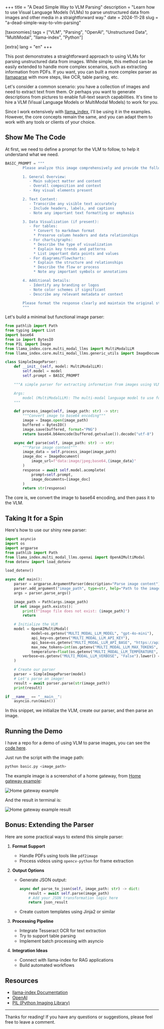 +++
title = "A Dead Simple Way to VLM Parsing"
description = "Learn how to use Visual Language Models (VLMs) to parse unstructured data from images and other media in a straightforward way."
date = 2024-11-28
slug = "a-dead-simple-way-to-vlm-parsing"

[taxonomies]
tags = ["VLM", "Parsing", "OpenAI", "Unstructured Data", "MultiModal", "llama-index", "Python"]

[extra]
lang = "en"
+++

This post demonstrates a straightforward approach to using VLMs for parsing unstructured data from images. While simple, this method can be easily extended to handle more complex scenarios, such as extracting information from PDFs. If you want, you can built a more complex parser as [llamaparse](https://www.llamaindex.ai/llamaparse) with more steps, like OCR, table parsing, etc.

Let's consider a common scenario: you have a collection of images and need to extract text from them. Or perhaps you want to generate descriptions from pictures to enable full-text search capabilities. It's time to hire a VLM (Visual Language Models or MultiModal Models) to work for you.

Since I work extensively with [llama_index](https://github.com/run-llama/llama_index), I'll be using it in the examples. However, the core concepts remain the same, and you can adapt them to work with any tools or clients of your choice.

## Show Me The Code

At first, we need to define a prompt for the VLM to follow, to help it understand what we need.

```python
BASIC_PROMPT = """
        Please analyze this image comprehensively and provide the following information:

        1. General Overview:
           - Main subject matter and content
           - Overall composition and context
           - Key visual elements present

        2. Text Content:
           - Transcribe any visible text accurately
           - Include headers, labels, and captions
           - Note any important text formatting or emphasis

        3. Data Visualization (if present):
           - For tables:
             * Convert to markdown format
             * Preserve column headers and data relationships
           - For charts/graphs:
             * Describe the type of visualization
             * Explain key trends and patterns
             * List important data points and values
           - For diagrams/flowcharts:
             * Explain the structure and relationships
             * Describe the flow or process
             * Note any important symbols or annotations

        4. Additional Details:
           - Identify any branding or logos
           - Note color schemes if significant
           - Describe any relevant metadata or context

        Please format the response clearly and maintain the original structure of any data.
        """
```

Let's build a minimal but functional image parser:

```python
from pathlib import Path
from typing import List
import base64
from io import BytesIO
from PIL import Image
from llama_index.core.multi_modal_llms import MultiModalLLM
from llama_index.core.multi_modal_llms.generic_utils import ImageDocument

class SimpleImageParser:
    def __init__(self, model: MultiModalLLM):
        self.model = model
        self.prompt = BASIC_PROMPT

    """A simple parser for extracting information from images using VLMs.

    Args:
        model (MultiModalLLM): The multi-modal language model to use for parsing
    """

    def process_image(self, image_path: str) -> str:
        """Convert image to base64 encoding"""
        image = Image.open(image_path)
        buffered = BytesIO()
        image.save(buffered, format="PNG")
        return base64.b64encode(buffered.getvalue()).decode("utf-8")

    async def parse(self, image_path: str) -> str:
        """Parse image content"""
        image_data = self.process_image(image_path)
        image_doc = ImageDocument(
            image_url=f"data:image/jpeg;base64,{image_data}"
        )
        response = await self.model.acomplete(
            prompt=self.prompt,
            image_documents=[image_doc]
        )
        return str(response)
```

The core is, we convert the image to base64 encoding, and then pass it to the VLM.

## Taking It for a Spin

Here's how to use our shiny new parser:

```python
import asyncio
import os
import argparse
from pathlib import Path
from llama_index.multi_modal_llms.openai import OpenAIMultiModal
from dotenv import load_dotenv

load_dotenv()

async def main():
    parser = argparse.ArgumentParser(description="Parse image content")
    parser.add_argument("image_path", type=str, help="Path to the image file")
    args = parser.parse_args()

    image_path = Path(args.image_path)
    if not image_path.exists():
        print(f"Image file does not exist: {image_path}")
        return

    # Initialize the VLM
    model = OpenAIMultiModal(
            model=os.getenv("MULTI_MODAL_LLM_MODEL", "gpt-4o-mini"),
            api_key=os.getenv("MULTI_MODAL_LLM_API_KEY"),
            api_base=os.getenv("MULTI_MODAL_LLM_API_BASE", "https://api.openai.com/v1"),
            max_new_tokens=int(os.getenv("MULTI_MODAL_LLM_MAX_TOKENS", "512")),
            temperature=float(os.getenv("MULTI_MODAL_LLM_TEMPERATURE", "0.7")),
        verbose=os.getenv("MULTI_MODAL_LLM_VERBOSE", "False").lower() == "true",
    )

    # Create our parser
    parser = SimpleImageParser(model)
    # Let's parse an image!
    result = await parser.parse(str(image_path))
    print(result)

if __name__ == "__main__":
    asyncio.run(main())
```

In this snippet, we initialize the VLM, create our parser, and then parse an image.

## Running the Demo

I have a repo for a demo of using VLM to parse images, you can see the [code here](https://github.com/psiace/psiace/tree/main/demo/vlm-parsing).

Just run the script with the image path:

```bash
python basic.py <image_path>
```

The example image is a screenshot of a home gateway, from [Home gateway example](https://commons.wikimedia.org/wiki/File:Home_gateway_example.png):

![Home gateway example](example.png)

And the result in terminal is:

![Home gateway example result](example-result.png)

## Bonus: Extending the Parser

Here are some practical ways to extend this simple parser:

1. **Format Support**

   - Handle PDFs using tools like `pdf2image`
   - Process videos using `opencv-python` for frame extraction

2. **Output Options**

   - Generate JSON output:
     ```python
     async def parse_to_json(self, image_path: str) -> dict:
         result = await self.parse(image_path)
         # Add your JSON transformation logic here
         return json_result
     ```
   - Create custom templates using Jinja2 or similar

3. **Processing Pipeline**

   - Integrate Tesseract OCR for text extraction
   - Try to support table parsing
   - Implement batch processing with asyncio

4. **Integration Ideas**
   - Connect with llama-index for RAG applications
   - Build automated workflows

## Resources

- [llama-index Documentation](https://docs.llamaindex.ai/)
- [OpenAI](https://platform.openai.com/)
- [PIL (Python Imaging Library)](https://pillow.readthedocs.io/)

---

Thanks for reading! If you have any questions or suggestions, please feel free to leave a comment.
